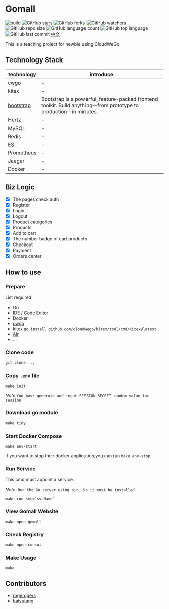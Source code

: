 # Gomall
![build](https://github.com/NASKIDS/nas-mall/actions/workflows/go.yml/badge.svg)
![GitHub stars](https://img.shields.io/github/stars/NASKIDS/nas-mall/?style=social)
![GitHub forks](https://img.shields.io/github/forks/NASKIDS/nas-mall/?style=social)
![GitHub watchers](https://img.shields.io/github/watchers/NASKIDS/nas-mall/?style=social)
![GitHub repo size](https://img.shields.io/github/repo-size/NASKIDS/nas-mall/)
![GitHub language count](https://img.shields.io/github/languages/count/NASKIDS/nas-mall/)
![GitHub top language](https://img.shields.io/github/languages/top/NASKIDS/nas-mall/)
![GitHub last commit](https://img.shields.io/github/last-commit/NASKIDS/nas-mall/?color=red)
[中文](README_cn.md)

This is a teaching project for newbie using CloudWeGo

## Technology Stack
| technology | introduce |
|---------------|----|
| cwgo          | -  |
| kitex         | -  |
| [bootstrap](https://getbootstrap.com/docs/5.3/getting-started/introduction/) | Bootstrap is a powerful, feature-packed frontend toolkit. Build anything—from prototype to production—in minutes.  |
| Hertz         | -  |
| MySQL         | -  |
| Redis         | -  |
| ES            | -  |
| Prometheus    | -  |
| Jaeger        | -  |
| Docker        | -  |


## Biz Logic
- [x] The pages check auth
- [x] Register
- [x] Login
- [x] Logout
- [x] Product categories
- [x] Products
- [x] Add to cart
- [x] The number badge of cart products
- [x] Checkout
- [x] Payment
- [x] Orders center

## How to use
### Prepare 
List required
- Go
- IDE / Code Editor
- Docker
- [cwgo](https://github.com/cloudwego/cwgo)
- kitex `go install github.com/cloudwego/kitex/tool/cmd/kitex@latest`
- [Air](https://github.com/cosmtrek/air)
- ...

### Clone code
```
git clone ...
```

### Copy `.env` file
```
make init
```
*Note:*`You must generate and input SESSION_SECRET random value for session`

### Download go module
```
make tidy
```

### Start Docker Compose
```
make env-start
```
if you want to stop their docker application,you can run `make env-stop`.

### Run Service
This cmd must appoint a service.

*Note:* `Run the Go server using air. So it must be installed`
```
make run svc=`svcName`
```
### View Gomall Website
```
make open-gomall
```
### Check Registry
```
make open-consul
```
### Make Usage
```
make
```
## Contributors
- [rogerogers](https://github.com/rogerogers)
- [baiyutang](https://github.com/baiyutang)
